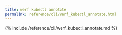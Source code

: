 ```yaml
---
title: werf kubectl annotate
permalink: reference/cli/werf_kubectl_annotate.html
---
```


{% include /reference/cli/werf_kubectl_annotate.md %}
